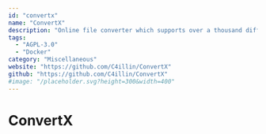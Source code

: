 ```yaml
---
id: "convertx"
name: "ConvertX"
description: "Online file converter which supports over a thousand different formats."
tags:
  - "AGPL-3.0"
  - "Docker"
category: "Miscellaneous"
website: "https://github.com/C4illin/ConvertX"
github: "https://github.com/C4illin/ConvertX"
#image: "/placeholder.svg?height=300&width=400"
---
```


# ConvertX
